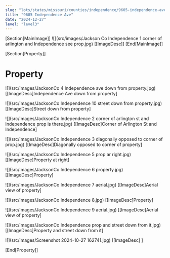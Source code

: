 ```yaml
---
slug: "lots/states/missouri/counties/independence/9605-independence-ave"
title: "9605 Independence Ave"
date: "2024-12-27"
level: "level3"
---
```


[Section[MainImage]]
![](src/images/Jackson Co Independence 1 corner of arlington and Independence see prop.jpg)
[[ImageDesc]]
[End[MainImage]]

[Section[Property]]
# Property

![](src/images/JacksonCo 4 Independence ave down from property.jpg)
[[ImageDesc]Independence Ave down from property]

![](src/images/JacksonCo Independence 10 street down from property.jpg)
[[ImageDesc]Street down from property]

![](src/images/JacksonCo Independence 2 corner of arlington st and Independence prop is there.jpg)
[[ImageDesc]Corner of Arlington St and Independence]

![](src/images/JacksonCo Independence 3 diagonally opposed to corner of prop.jpg)
[[ImageDesc]Diagonally opposed to corner of property]

![](src/images/JacksonCo Independence 5 prop ar right.jpg)
[[ImageDesc]Property at right]  

![](src/images/JacksonCo Independence 6 property.jpg)
[[ImageDesc]Property]

![](src/images/JacksonCo Independence 7 aerial.jpg)
[[ImageDesc]Aerial view of property]

![](src/images/JacksonCo Independence 8.jpg)
[[ImageDesc]Property]

![](src/images/JacksonCo Independence 9 aerial.jpg)
[[ImageDesc]Aerial view of property]

![](src/images/JacksonCo Independence prop and street down from it.jpg)
[[ImageDesc]Property and street down from it]

![](src/images/Screenshot 2024-10-27 162741.jpg)
[[ImageDesc] ]

[End[Property]]

